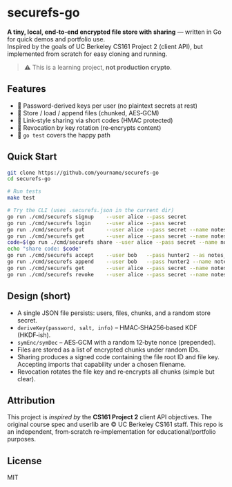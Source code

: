 # securefs-go

**A tiny, local, end‑to‑end encrypted file store with sharing** — written in Go for quick demos and portfolio use.  
Inspired by the goals of UC Berkeley CS161 Project 2 (client API), but implemented from scratch for easy cloning and running.

> ⚠️ This is a learning project, **not production crypto**.

## Features
- 🔐 Password-derived keys per user (no plaintext secrets at rest)
- 📄 Store / load / append files (chunked, AES‑GCM)
- 🤝 Link‑style sharing via short codes (HMAC protected)
- 🔄 Revocation by key rotation (re‑encrypts content)
- 🧪 `go test` covers the happy path

## Quick Start
```bash
git clone https://github.com/yourname/securefs-go
cd securefs-go

# Run tests
make test

# Try the CLI (uses .securefs.json in the current dir)
go run ./cmd/securefs signup    --user alice --pass secret
go run ./cmd/securefs login     --user alice --pass secret
go run ./cmd/securefs put       --user alice --pass secret --name notes.txt --data "hello"
go run ./cmd/securefs get       --user alice --pass secret --name notes.txt
code=$(go run ./cmd/securefs share --user alice --pass secret --name notes.txt)
echo "share code: $code"
go run ./cmd/securefs accept    --user bob   --pass hunter2 --as notes_copy.txt --code "$code"
go run ./cmd/securefs append    --user bob   --pass hunter2 --name notes_copy.txt --data " world"
go run ./cmd/securefs get       --user alice --pass secret --name notes.txt
go run ./cmd/securefs revoke    --user alice --pass secret --name notes.txt
```

## Design (short)
- A single JSON file persists: users, files, chunks, and a random store secret.
- `deriveKey(password, salt, info)` – HMAC‑SHA256‑based KDF (HKDF‑ish).  
- `symEnc/symDec` – AES‑GCM with a random 12‑byte nonce (prepended).
- Files are stored as a list of encrypted chunks under random IDs.
- Sharing produces a signed code containing the file root ID and file key. Accepting imports that capability under a chosen filename.
- Revocation rotates the file key and re‑encrypts all chunks (simple but clear).

## Attribution
This project is *inspired by* the **CS161 Project 2** client API objectives. The original course spec and userlib are © UC Berkeley CS161 staff. This repo is an independent, from‑scratch re‑implementation for educational/portfolio purposes.

## License
MIT

